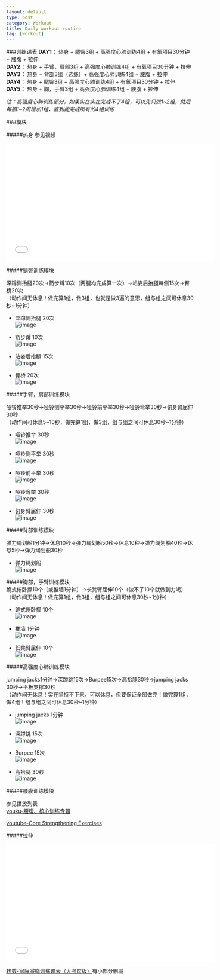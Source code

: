 ```yaml
---
layout: default
type: post
category: Workout
title: Daily workout routine
tag: [workout]
---
```


###训练课表
__DAY1：__ 热身 + 腿臀3组 + 高强度心肺训练4组 + 有氧项目30分钟 + 腰腹 + 拉伸  
__DAY2：__ 热身 + 手臂，肩部3组 + 高强度心肺训练4组 + 有氧项目30分钟 + 拉伸  
__DAY3：__ 热身 + 背部3组（选练）+ 高强度心肺训练4组 + 腰腹 + 拉伸  
__DAY4：__ 热身 + 腿臀3组 + 高强度心肺训练4组 + 有氧项目30分钟 + 拉伸  
__DAY5：__ 热身 + 胸，手臂3组 + 高强度心肺训练4组  + 腰腹 + 拉伸  

_注：高强度心肺训练部分，如果实在实在完成不了4组，可以先只做1~2组，然后每隔1~2周增加1组，直到能完成所有的4组训练_

###模块  

#####热身 
参见视频    
<iframe width="560" height="315" src="//www.youtube.com/embed/NXAf37S4ZJE" frameborder="0" allowfullscreen></iframe>  

#####腿臀训练模块  

深蹲侧抬腿20次→箭步蹲10次（两腿均完成算一次）→站姿后抬腿每侧15次→臀桥20次  
（动作间无休息！做完算1组，做3组，也就是做3遍的意思，组与组之间可休息30秒~1分钟）

* 深蹲侧抬腿 20次  
![image]({{site.img_url}}/2014-04-28-深蹲侧抬腿.gif)  

* 箭步蹲 10次  
![image]({{site.img_url}}/2014-04-28-箭步蹲.gif)  

* 站姿后抬腿 15次  
![image]({{site.img_url}}/2014-04-28-站姿后抬腿.gif)  

* 臀桥 20次  
![image]({{site.img_url}}/2014-04-28-臀桥.gif)  

#####手臂，肩部训练模块  

哑铃推举30秒→哑铃侧平举30秒→哑铃前平举30秒→哑铃弯举30秒→俯身臂屈伸30秒  
（动作间可休息5~10秒，做完算1组，做3组，组与组之间可休息30秒~1分钟）   

* 哑铃推举 30秒  
![image]({{site.img_url}}/2014-04-28-哑铃推举.gif)  

* 哑铃侧平举 30秒  
![image]({{site.img_url}}/2014-04-28-哑铃侧平举.gif)  

* 哑铃前平举 30秒  
![image]({{site.img_url}}/2014-04-28-哑铃前平举.gif)  

* 哑铃弯举 30秒  
![image]({{site.img_url}}/2014-04-28-哑铃弯举.gif)  

* 俯身臂屈伸 30秒  
![image]({{site.img_url}}/2014-04-28-俯身臂屈伸.gif)  


#####背部训练模块

弹力绳划船1分钟→休息10秒→弹力绳划船50秒→休息10秒→弹力绳划船40秒→休息5秒→弹力绳划船30秒 

* 弹力绳划船  
![image]({{site.img_url}}/2014-04-28-弹力绳划船.gif)  


#####胸部，手臂训练模块  
跪式俯卧撑10个（或推墙1分钟）→长凳臂屈伸10个（做不了10个就做到力竭）  
（动作间无休息！做完算1组，做3组，组与组之间可休息30秒~1分钟）  

* 跪式俯卧撑 10个  
![image]({{site.img_url}}/2014-04-28-跪式俯卧撑.gif)  

* 推墙 1分钟  
![image]({{site.img_url}}/2014-04-28-推墙.gif)  

* 长凳臂屈伸 10个  
![image]({{site.img_url}}/2014-04-28-长凳臂屈伸.gif)  


#####高强度心肺训练模块  

jumping jacks1分钟→深蹲跳15次→Burpee15次→高抬腿30秒→jumping jacks 30秒→平板支撑30秒  
（动作间无休息！实在坚持不下来，可以休息，但要保证全部做完！做完算1组，做4组！组与组之间可休息30秒~1分钟）

* jumping jacks 1分钟  
![image]({{site.img_url}}/2014-04-28-jumpingjacks.gif)  

* 深蹲跳 15次  
![image]({{site.img_url}}/2014-04-28-深蹲跳.gif)  

* Burpee 15次  
![image]({{site.img_url}}/2014-04-28-Burpee.gif)  

* 高抬腿 30秒  
![image]({{site.img_url}}/2014-04-28-高抬腿.gif)  

  
#####腰腹训练模块  

参见播放列表  
[youku-腰腹、核心训练专辑](https://www.youtube.com/playlist?list=PLpXJ7Rlnuy86fCPGMsMSb1jon0OMB1dXk)

[youtube-Core Strengthening Exercises](https://www.youtube.com/playlist?list=PLpXJ7Rlnuy86fCPGMsMSb1jon0OMB1dXk)

#####拉伸  

<iframe width="560" height="315" src="//www.youtube.com/embed/HEFuZVx60UY" frameborder="0" allowfullscreen></iframe>  


[转载-家庭减脂训练课表（大强度版）](http://blog.sina.com.cn/s/blog_5113c62d0101gk3c.html)有小部分删减

